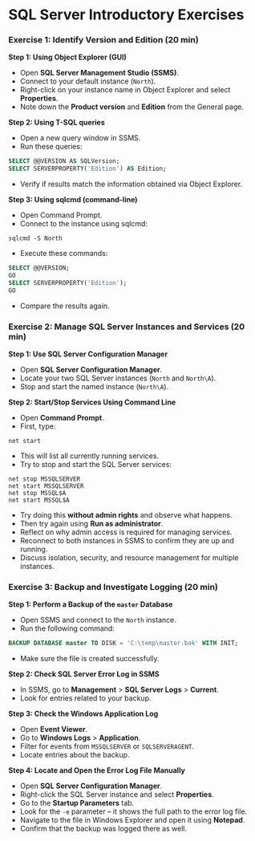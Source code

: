 
# SQL Server Introductory Exercises

### Exercise 1: Identify Version and Edition (20 min)

**Step 1: Using Object Explorer (GUI)**
- Open **SQL Server Management Studio (SSMS)**.
- Connect to your default instance (`North`).
- Right-click on your instance name in Object Explorer and select **Properties**.
- Note down the **Product version** and **Edition** from the General page.

**Step 2: Using T-SQL queries**
- Open a new query window in SSMS.
- Run these queries:
```sql
SELECT @@VERSION AS SQLVersion;
SELECT SERVERPROPERTY('Edition') AS Edition;
```
- Verify if results match the information obtained via Object Explorer.

**Step 3: Using sqlcmd (command-line)**
- Open Command Prompt.
- Connect to the instance using sqlcmd:
```shell
sqlcmd -S North
```
- Execute these commands:
```sql
SELECT @@VERSION;
GO
SELECT SERVERPROPERTY('Edition');
GO
```
- Compare the results again.

### Exercise 2: Manage SQL Server Instances and Services (20 min)

**Step 1: Use SQL Server Configuration Manager**
- Open **SQL Server Configuration Manager**.
- Locate your two SQL Server instances (`North` and `North\A`).
- Stop and start the named instance (`North\A`).

**Step 2: Start/Stop Services Using Command Line**
- Open **Command Prompt**.
- First, type:
```shell
net start
```
- This will list all currently running services.
- Try to stop and start the SQL Server services:
```shell
net stop MSSQLSERVER
net start MSSQLSERVER
net stop MSSQL$A
net start MSSQL$A
```
- Try doing this **without admin rights** and observe what happens.
- Then try again using **Run as administrator**.
- Reflect on why admin access is required for managing services.
- Reconnect to both instances in SSMS to confirm they are up and running.
- Discuss isolation, security, and resource management for multiple instances.


### Exercise 3: Backup and Investigate Logging (20 min)

**Step 1: Perform a Backup of the `master` Database**
- Open SSMS and connect to the `North` instance.
- Run the following command:
```sql
BACKUP DATABASE master TO DISK = 'C:\temp\master.bak' WITH INIT;
```
- Make sure the file is created successfully.

**Step 2: Check SQL Server Error Log in SSMS**
- In SSMS, go to **Management** > **SQL Server Logs** > **Current**.
- Look for entries related to your backup.

**Step 3: Check the Windows Application Log**
- Open **Event Viewer**.
- Go to **Windows Logs** > **Application**.
- Filter for events from `MSSQLSERVER` or `SQLSERVERAGENT`.
- Locate entries about the backup.

**Step 4: Locate and Open the Error Log File Manually**
- Open **SQL Server Configuration Manager**.
- Right-click the SQL Server instance and select **Properties**.
- Go to the **Startup Parameters** tab.
- Look for the `-e` parameter – it shows the full path to the error log file.
- Navigate to the file in Windows Explorer and open it using **Notepad**.
- Confirm that the backup was logged there as well.


